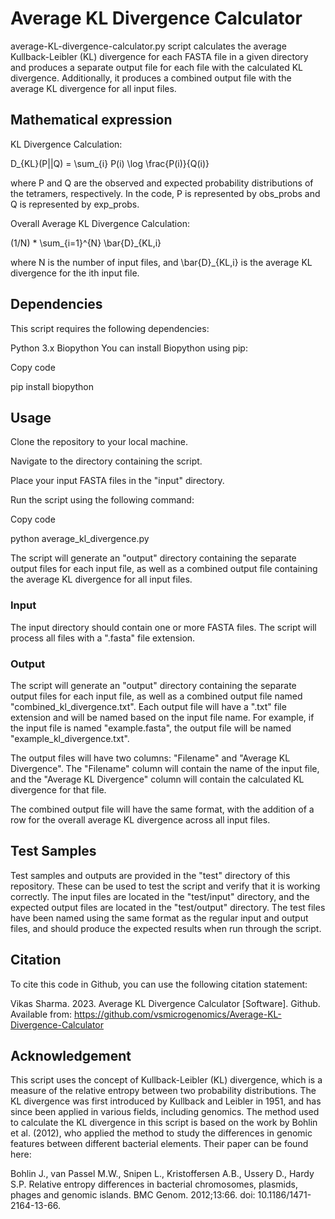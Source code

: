 # Average KL Divergence Calculator

average-KL-divergence-calculator.py script calculates the average Kullback-Leibler (KL) divergence for each FASTA file in a given directory and produces a separate output file for each file with the calculated KL divergence. Additionally, it produces a combined output file with the average KL divergence for all input files.

## Mathematical expression

KL Divergence Calculation:

D_{KL}(P||Q) = \sum_{i} P(i) \log \frac{P(i)}{Q(i)}

where P and Q are the observed and expected probability distributions of the tetramers, respectively. In the code, P is represented by obs_probs and Q is represented by exp_probs.

Overall Average KL Divergence Calculation:

(1/N) * \sum_{i=1}^{N} \bar{D}_{KL,i}

where N is the number of input files, and \bar{D}_{KL,i} is the average KL divergence for the ith input file.

## Dependencies

This script requires the following dependencies:

Python 3.x
Biopython
You can install Biopython using pip:

Copy code

pip install biopython

## Usage

Clone the repository to your local machine.

Navigate to the directory containing the script.

Place your input FASTA files in the "input" directory.

Run the script using the following command:

Copy code

python average_kl_divergence.py

The script will generate an "output" directory containing the separate output files for each input file, as well as a combined output file containing the average KL divergence for all input files.

### Input

The input directory should contain one or more FASTA files. The script will process all files with a ".fasta" file extension.

### Output

The script will generate an "output" directory containing the separate output files for each input file, as well as a combined output file named "combined_kl_divergence.txt". Each output file will have a ".txt" file extension and will be named based on the input file name. For example, if the input file is named "example.fasta", the output file will be named "example_kl_divergence.txt".

The output files will have two columns: "Filename" and "Average KL Divergence". The "Filename" column will contain the name of the input file, and the "Average KL Divergence" column will contain the calculated KL divergence for that file.

The combined output file will have the same format, with the addition of a row for the overall average KL divergence across all input files.

## Test Samples

Test samples and outputs are provided in the "test" directory of this repository. These can be used to test the script and verify that it is working correctly. The input files are located in the "test/input" directory, and the expected output files are located in the "test/output" directory. The test files have been named using the same format as the regular input and output files, and should produce the expected results when run through the script.

## Citation
To cite this code in Github, you can use the following citation statement:

Vikas Sharma. 2023. Average KL Divergence Calculator [Software]. Github. Available from: https://github.com/vsmicrogenomics/Average-KL-Divergence-Calculator

## Acknowledgement

This script uses the concept of Kullback-Leibler (KL) divergence, which is a measure of the relative entropy between two probability distributions. The KL divergence was first introduced by Kullback and Leibler in 1951, and has since been applied in various fields, including genomics. The method used to calculate the KL divergence in this script is based on the work by Bohlin et al. (2012), who applied the method to study the differences in genomic features between different bacterial elements. Their paper can be found here:

Bohlin J., van Passel M.W., Snipen L., Kristoffersen A.B., Ussery D., Hardy S.P. Relative entropy differences in bacterial chromosomes, plasmids, phages and genomic islands. BMC Genom. 2012;13:66. doi: 10.1186/1471-2164-13-66.
